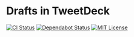 # Drafts in TweetDeck

[![CI Status](https://github.com/ciffelia/drafts-in-tweetdeck/workflows/CI/badge.svg?branch=master)](https://github.com/ciffelia/drafts-in-tweetdeck/actions?query=workflow%3ACI+branch%3Amaster)
[![Dependabot Status](https://api.dependabot.com/badges/status?host=github&repo=ciffelia/drafts-in-tweetdeck)](https://dependabot.com)
[![MIT License](https://img.shields.io/badge/license-MIT-brightgreen.svg?style=flat)](LICENSE)
